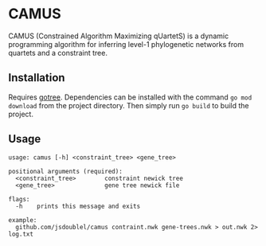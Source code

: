 # CAMUS 

CAMUS (Constrained Algorithm Maximizing qUartetS) is a dynamic programming
algorithm for inferring level-1 phylogenetic networks from quartets and a
constraint tree.

## Installation

Requires [gotree](https://github.com/evolbioinfo/gotree). Dependencies can be
installed with the command `go mod download` from the project directory. Then
simply run `go build` to build the project.

## Usage

```
usage: camus [-h] <constraint_tree> <gene_tree>

positional arguments (required):
  <constraint_tree>        constraint newick tree
  <gene_tree>              gene tree newick file

flags:
  -h	prints this message and exits

example:
  github.com/jsdoublel/camus contraint.nwk gene-trees.nwk > out.nwk 2> log.txt
```

